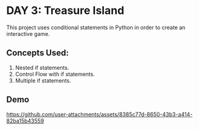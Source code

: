 
# DAY 3: Treasure Island

This project uses conditional statements in Python in order to create an interactive game.

## Concepts Used: 

1. Nested if statements.
2. Control Flow with if statements.
3. Multiple if statements.




## Demo
https://github.com/user-attachments/assets/8385c77d-8650-43b3-a414-82ba15b43559


